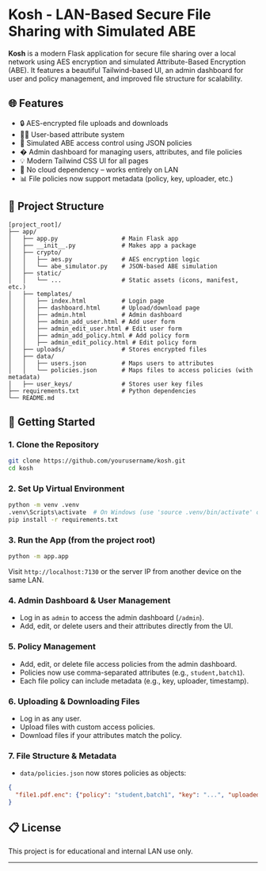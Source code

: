 # Kosh - LAN-Based Secure File Sharing with Simulated ABE

**Kosh** is a modern Flask application for secure file sharing over a local network using AES encryption and simulated Attribute-Based Encryption (ABE). It features a beautiful Tailwind-based UI, an admin dashboard for user and policy management, and improved file structure for scalability.

## 🌐 Features

- 🔒 AES-encrypted file uploads and downloads
- 🧑‍💻 User-based attribute system
- 🔐 Simulated ABE access control using JSON policies
- �️ Admin dashboard for managing users, attributes, and file policies
- 💡 Modern Tailwind CSS UI for all pages
- 📁 No cloud dependency – works entirely on LAN
- 📊 File policies now support metadata (policy, key, uploader, etc.)


## 📁 Project Structure

```
[project_root]/
├── app/
│   ├── app.py                  # Main Flask app
│   ├── __init__.py             # Makes app a package
│   ├── crypto/
│   │   ├── aes.py              # AES encryption logic
│   │   └── abe_simulator.py    # JSON-based ABE simulation
│   ├── static/
│   │   └── ...                 # Static assets (icons, manifest, etc.)
│   ├── templates/
│   │   ├── index.html          # Login page
│   │   ├── dashboard.html      # Upload/download page
│   │   ├── admin.html          # Admin dashboard
│   │   ├── admin_add_user.html # Add user form
│   │   ├── admin_edit_user.html # Edit user form
│   │   ├── admin_add_policy.html # Add policy form
│   │   ├── admin_edit_policy.html # Edit policy form
│   ├── uploads/                # Stores encrypted files
│   ├── data/
│   │   ├── users.json          # Maps users to attributes
│   │   └── policies.json       # Maps files to access policies (with metadata)
│   ├── user_keys/              # Stores user key files
├── requirements.txt            # Python dependencies
└── README.md
```


## 🚀 Getting Started

### 1. Clone the Repository
```bash
git clone https://github.com/yourusername/kosh.git
cd kosh
```

### 2. Set Up Virtual Environment
```bash
python -m venv .venv
.venv\Scripts\activate  # On Windows (use 'source .venv/bin/activate' on Linux/Mac)
pip install -r requirements.txt
```

### 3. Run the App (from the project root)
```bash
python -m app.app
```

Visit `http://localhost:7130` or the server IP from another device on the same LAN.


### 4. Admin Dashboard & User Management
- Log in as `admin` to access the admin dashboard (`/admin`).
- Add, edit, or delete users and their attributes directly from the UI.

### 5. Policy Management
- Add, edit, or delete file access policies from the admin dashboard.
- Policies now use comma-separated attributes (e.g., `student,batch1`).
- Each file policy can include metadata (e.g., key, uploader, timestamp).

### 6. Uploading & Downloading Files
- Log in as any user.
- Upload files with custom access policies.
- Download files if your attributes match the policy.

### 7. File Structure & Metadata
- `data/policies.json` now stores policies as objects:
```json
{
  "file1.pdf.enc": {"policy": "student,batch1", "key": "...", "uploaded_by": "admin"}
}
```

## 📋 License
This project is for educational and internal LAN use only.

---